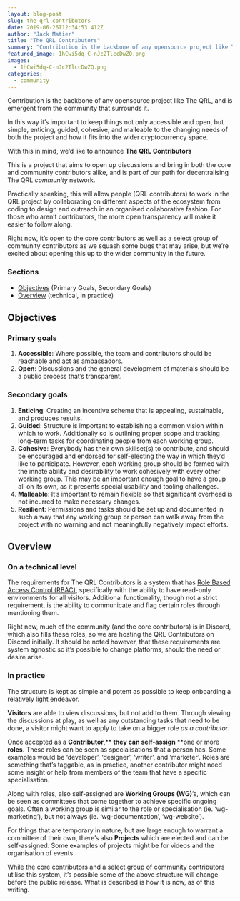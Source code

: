 ```yaml
---
layout: blog-post
slug: the-qrl-contributors
date: 2019-06-26T12:34:53.412Z
author: "Jack Matier"
title: "The QRL Contributors"
summary: "Contribution is the backbone of any opensource project like The QRL, and is emergent from the community that surrounds it."
featured_image: 1hCwi5dq-C-nJc2TlccDwZQ.png
images:
  - 1hCwi5dq-C-nJc2TlccDwZQ.png
categories:
  - community
---
```


Contribution is the backbone of any opensource project like The QRL, and is emergent from the community that surrounds it.

In this way it’s important to keep things not only accessible and open, but simple, enticing, guided, cohesive, and malleable to the changing needs of both the project and how it fits into the wider cryptocurrency space.

With this in mind, we’d like to announce **The QRL Contributors**

This is a project that aims to open up discussions and bring in both the core and community contributors alike, and is part of our path for decentralising The QRL *community* network.

Practically speaking, this will allow people (QRL contributors) to work in the QRL project by collaborating on different aspects of the ecosystem from coding to design and outreach in an organised collaborative fashion. For those who aren’t contributors, the more open transparency will make it easier to follow along.

Right now, it’s open to the core contributors as well as a select group of community contributors as we squash some bugs that may arise, but we’re excited about opening this up to the wider community in the future.

### Sections

* [Objectives](#5cd4) (Primary Goals, Secondary Goals)
* [Overview](#9751) (technical, in practice)

## **Objectives**

### **Primary goals**

1. **Accessible**: Where possible, the team and contributors should be reachable and act as ambassadors.
1. **Open**: Discussions and the general development of materials should be a public process that’s transparent.

### **Secondary goals**

1. **Enticing**: Creating an incentive scheme that is appealing, sustainable, and produces results.
1. **Guided**: Structure is important to establishing a common vision within which to work. Additionally so is outlining proper scope and tracking long-term tasks for coordinating people from each working group.
1. **Cohesive**: Everybody has their own skillset(s) to contribute, and should be encouraged and endorsed for self-electing the way in which they’d like to participate. However, each working group should be formed with the innate ability and desirability to work cohesively with every other working group. This may be an important enough goal to have a group all on its own, as it presents special usability and tooling challenges.
1. **Malleable**: It’s important to remain flexible so that significant overhead is not incurred to make necessary changes.
1. **Resilient**: Permissions and tasks should be set up and documented in such a way that any working group or person can walk away from the project with no warning and not meaningfully negatively impact efforts.

## Overview

### On a technical level

The requirements for The QRL Contributors is a system that has [Role Based Access Control (RBAC)](https://en.wikipedia.org/wiki/Role-based_access_control), specifically with the ability to have read-only environments for all visitors. Additional functionality, though not a strict requirement, is the ability to communicate and flag certain roles through mentioning them.

Right now, much of the community (and the core contributors) is in Discord, which also fills these roles, so we are hosting the QRL Contributors on Discord initially. It should be noted however, that these requirements are system agnostic so it’s possible to change platforms, should the need or desire arise.

### In practice

The structure is kept as simple and potent as possible to keep onboarding a relatively light endeavor.

**Visitors** are able to view discussions, but not add to them. Through viewing the discussions at play, as well as any outstanding tasks that need to be done, a visitor might want to apply to take on a bigger role *as a contributor*.

Once accepted as a **Contributor**,** **they can self-assign** **one or more **roles**. These roles can be seen as specialisations that a person has. Some examples would be ‘developer’, ‘designer’, ‘writer’, and ‘marketer’. Roles are something that’s taggable, as in practice, another contributor might need some insight or help from members of the team that have a specific specialisation.

Along with roles, also self-assigned are **Working Groups (WG)**’s, which can be seen as committees that come together to achieve specific ongoing goals. Often a working group is similar to the role or specialisation (ie. ‘wg-marketing’), but not always (ie. ‘wg-documentation’, ‘wg-website’).

For things that are temporary in nature, but are large enough to warrant a committee of their own, there’s also **Projects** which are elected and can be self-assigned. Some examples of projects might be for videos and the organisation of events.

While the core contributors and a select group of community contributors utilise this system, it’s possible some of the above structure will change before the public release. What is described is how it is now, as of this writing.